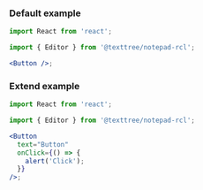 ### Default example

```jsx
import React from 'react';

import { Editor } from '@texttree/notepad-rcl';

<Button />;
```

### Extend example

```jsx
import React from 'react';

import { Editor } from '@texttree/notepad-rcl';

<Button
  text="Button"
  onClick={() => {
    alert('Click');
  }}
/>;
```
